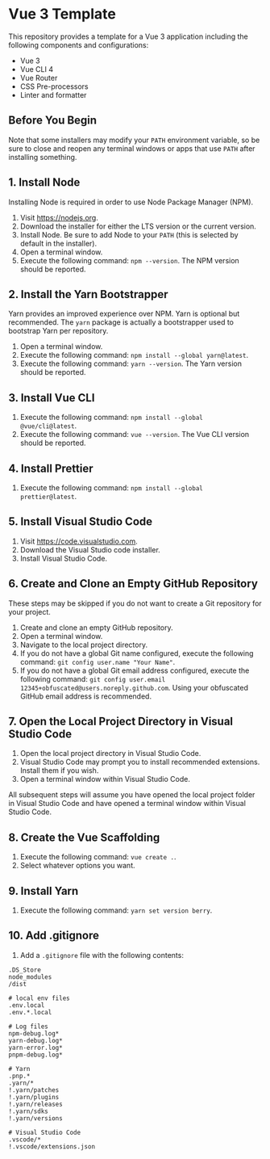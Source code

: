 # Vue 3 Template

This repository provides a template for a Vue 3 application including the following components and configurations:

- Vue 3
- Vue CLI 4
- Vue Router
- CSS Pre-processors
- Linter and formatter

## Before You Begin

Note that some installers may modify your `PATH` environment variable, so be sure to close and reopen any terminal windows or apps that use `PATH` after installing something.

## 1. Install Node

Installing Node is required in order to use Node Package Manager (NPM).

1. Visit https://nodejs.org.
2. Download the installer for either the LTS version or the current version.
3. Install Node. Be sure to add Node to your `PATH` (this is selected by default in the installer).
4. Open a terminal window.
5. Execute the following command: `npm --version`. The NPM version should be reported.

## 2. Install the Yarn Bootstrapper

Yarn provides an improved experience over NPM. Yarn is optional but recommended. The `yarn` package is actually a bootstrapper used to bootstrap Yarn per repository.

1. Open a terminal window.
2. Execute the following command: `npm install --global yarn@latest`.
3. Execute the following command: `yarn --version`. The Yarn version should be reported.

## 3. Install Vue CLI

1. Execute the following command: `npm install --global @vue/cli@latest`.
2. Execute the following command: `vue --version`. The Vue CLI version should be reported.

## 4. Install Prettier

1. Execute the following command: `npm install --global prettier@latest`.

## 5. Install Visual Studio Code

1. Visit https://code.visualstudio.com.
2. Download the Visual Studio code installer.
3. Install Visual Studio Code.

## 6. Create and Clone an Empty GitHub Repository

These steps may be skipped if you do not want to create a Git repository for your project.

1. Create and clone an empty GitHub repository.
2. Open a terminal window.
3. Navigate to the local project directory.
4. If you do not have a global Git name configured, execute the following command: `git config user.name "Your Name"`.
5. If you do not have a global Git email address configured, execute the following command: `git config user.email 12345+obfuscated@users.noreply.github.com`. Using your obfuscated GitHub email address is recommended.

## 7. Open the Local Project Directory in Visual Studio Code

1. Open the local project directory in Visual Studio Code.
2. Visual Studio Code may prompt you to install recommended extensions. Install them if you wish.
3. Open a terminal window within Visual Studio Code.

All subsequent steps will assume you have opened the local project folder in Visual Studio Code and have opened a terminal window within Visual Studio Code.

## 8. Create the Vue Scaffolding

1. Execute the following command: `vue create .`.
2. Select whatever options you want.

## 9. Install Yarn

1. Execute the following command: `yarn set version berry`.

## 10. Add .gitignore

1. Add a `.gitignore` file with the following contents:

```text
.DS_Store
node_modules
/dist

# local env files
.env.local
.env.*.local

# Log files
npm-debug.log*
yarn-debug.log*
yarn-error.log*
pnpm-debug.log*

# Yarn
.pnp.*
.yarn/*
!.yarn/patches
!.yarn/plugins
!.yarn/releases
!.yarn/sdks
!.yarn/versions

# Visual Studio Code
.vscode/*
!.vscode/extensions.json
```
